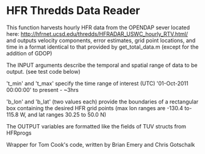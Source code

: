 # HFR Thredds Data Reader

 This function harvests hourly HFR data from the OPENDAP sever located here:
 http://hfrnet.ucsd.edu/thredds/HFRADAR_USWC_hourly_RTV.html/
 and outputs velocity components, error estimates, grid point locations, and
 time in a format identical to that provided by get_total_data.m 
 (except for the addition of GDOP)

 The INPUT arguments describe the temporal and spatial range of data to be output.
 (see test code below)

 't_min' and 't_max' specify the time range of interest (UTC)
 '01-Oct-2011 00:00:00' to present - ~3hrs
     
 'b_lon' and 'b_lat' (two values each) provide the boundaries of a rectangular box
 containing the desired HFR grid points
 (max lon ranges are -130.4 to-115.8 W, and lat ranges 30.25 to 50.0 N)

 The OUTPUT variables are formatted like the fields of TUV structs from HFRprogs

Wrapper for Tom Cook's code, written by Brian Emery and Chris Gotschalk
